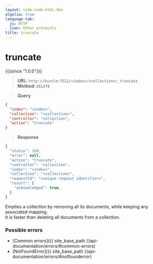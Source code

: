 ```yaml
---
layout: side-code.html.hbs
algolia: true
language-tab:
  js: HTTP
  json: Other protocols
title: truncate
---
```


# truncate

{{{since "1.0.0"}}}

<blockquote class="js">
<p>
<b>URL:</b> <code>http://kuzzle:7512/&lt;index&gt;/&lt;collection&gt;/_truncate</code>  
<br><b>Method:</b> <code>DELETE</code>
</p>
</blockquote>

<blockquote class="json">
<p>
<b>Query</b>
</p>
</blockquote>


```json
{
  "index": "<index>",
  "collection": "<collection>",
  "controller": "collection",
  "action": "truncate"
}
```

>**Response**

```javascript
{
  "status": 200,
  "error": null,
  "action": "truncate",
  "controller": "collection",
  "index": "<index>",
  "collection": "<collection>",
  "requestId": "<unique request identifier>",
  "result": {
    "acknowledged": true,
  }
}
```

Empties a collection by removing all its documents, while keeping any associated mapping.  
It is faster than deleting all documents from a collection.

### Possible errors

- [Common errors]({{ site_base_path }}api-documentation/errors/#common-errors)
- [NotFoundError]({{ site_base_path }}api-documentation/errors/#notfounderror)
